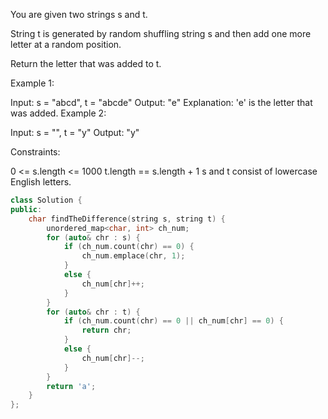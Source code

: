 You are given two strings s and t.

String t is generated by random shuffling string s and then add one more letter at a random position.

Return the letter that was added to t.



Example 1:

Input: s = "abcd", t = "abcde"
Output: "e"
Explanation: 'e' is the letter that was added.
Example 2:

Input: s = "", t = "y"
Output: "y"


Constraints:

0 <= s.length <= 1000
t.length == s.length + 1
s and t consist of lowercase English letters.

```c++
class Solution {
public:
    char findTheDifference(string s, string t) {
        unordered_map<char, int> ch_num;
        for (auto& chr : s) {
            if (ch_num.count(chr) == 0) {
                ch_num.emplace(chr, 1);
            }
            else {
                ch_num[chr]++;
            }
        }
        for (auto& chr : t) {
            if (ch_num.count(chr) == 0 || ch_num[chr] == 0) {
                return chr;
            }
            else {
                ch_num[chr]--;
            }
        }
        return 'a';
    }
};
```